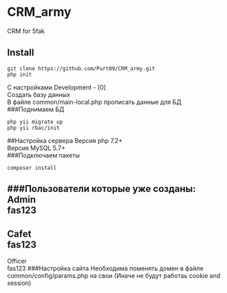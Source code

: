 # CRM_army
CRM for 5fak

## Install
```
git clone https://github.com/Purt09/CRM_army.git
php init
```
С настройками Development - [0] \
Создать базу данных \
В файле common/main-local.php прописать данные для БД \
###Поднимаем БД
```
php yii migrate up
php yii rbac/init
```
##Настройка сервера
Версия php 7.2+\
Версия MySQL 5.7+\
###Подключаем пакеты
```
composer install
```
###Пользователи которые уже созданы:
Admin \
fas123
----
Cafet \
fas123
---
Officer \
fas123 
###Настройка сайта
Необходима поменять домен в файле common/config/params.php на свои (Иначе не будут работаь cookie and session)
